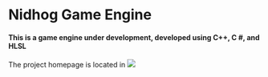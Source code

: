 # Nidhog Game Engine

#### This is a game engine under development, developed using C++, C #, and HLSL

The project homepage is located in 
[![](https://img.shields.io/badge/NidhogEngine-homepage-blue)](https://nidhog0v0.notion.site/Project-Nidhog-Engine-82e38abdf0a74a96be8cd608ebb96588?pvs=4)
